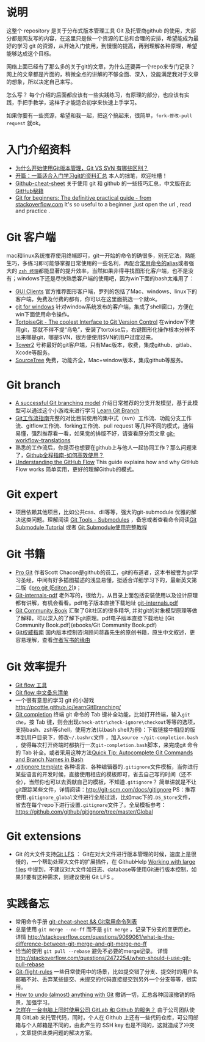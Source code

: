 # 说明
这整个 repository 是关于分布式版本管理工具 Git 及托管商github 的使用，大部分都是网友写的内容，在这里只是做一个资源的汇总和合理的安排，希望能成为最好的学习 git 的资源，从开始入门使用，到慢慢的提高，再到理解各种原理，希望能够达成这个目标。

网络上面已经有了那么多的关于git的文章，为什么还要弄一个repo来专门记录？网上的文章都是片面的，稍微全点的讲解的不够全面、深入，没能满足我对于文章的想象，所以决定自己来写。

怎么写？
每个介绍的后面都应该有一些实践练习，有原理的部分，也应该有实践，手把手教学，这样子才能适合初学来快速上手学习。

如果你要有一些资源，希望和我一起，把这个搞起来，很简单，`fork-修改-pull request` 就ok。

# 入门介绍资料
- [为什么开始使用Git版本管理，Git VS SVN 有哪些区别？](https://github.com/xirong/my-git/blob/master/why-git.md)
- [开篇：一篇适合入门学习git的资料汇总](https://github.com/xirong/my-git/blob/master/ixirong.com.md) 本人的拙笔，欢迎吐槽！
- [Github-cheat-sheet](https://github.com/tiimgreen/github-cheat-sheet) 关于使用 git 和 github 的一些技巧汇总，中文版在此[GitHub秘籍](https://github.com/tiimgreen/github-cheat-sheet/blob/master/README.zh-cn.md)
- [Git for beginners: The definitive practical guide - from stackoverflow.com](http://stackoverflow.com/questions/315911/git-for-beginners-the-definitive-practical-guide?rq=1)  It's so useful to a beginner ,just open the url , read and practice . 

# Git 客户端

mac和linux系统推荐使用终端即可，git一开始的命令的确很多，别无它法，熟能生巧，多练习即可能够掌握日常使用的一些名利，再配合[常用命令的alias](https://git-scm.com/book/tr/v2/Git-Basics-Git-Aliases)或者强大的 [`zsh 终端`](https://github.com/robbyrussell/oh-my-zsh)都能显著的提升效率，当然如果非得寻找图形化客户端，也不是没有；windows下还是尽快熟悉客户端的使用吧，因为win下面的bash太难用了：

- [GUI Clients](https://git-scm.com/downloads/guis) 官方推荐图形客户端，罗列的包括了Mac、windows、linux下的客户端，免费及付费的都有，你可以在这里面挑选一个就ok。
- [git for windows](https://msysgit.github.io/) 针对window系统发布的客户端，集成了shell窗口，方便在win下面使用命令操作。
- [TortoiseGit - The coolest Interface to Git Version Control](https://code.google.com/p/tortoisegit/) 在window下使用git，那就不得不提“乌龟”，安装了tortoise后，右键图形化操作根本分辨不出来哪是git，哪是SVN，很方便使用SVN的用户过度过来。
- [Tower2](http://www.git-tower.com/) 号称最好的git客户端，只有Mac版本，收费，集成github、gitlab、Xcode等服务。
- [SourceTree](https://www.sourcetreeapp.com/) 免费，功能齐全，Mac+window版本，集成github等服务。

# Git branch 
- [A successful Git branching model](http://nvie.com/posts/a-successful-git-branching-model/) 介绍日常推荐的分支开发模型，基于此模型可以通过这个小游戏来进行学习 [Learn Git Branch](http://pcottle.github.io/learnGitBranching/)
- [Git工作流指南](https://github.com/xirong/my-git/blob/master/git-workflow-tutorial.md)完整的对比目前使用的集中式（svn）工作流、功能分支工作流、gitflow工作流、forking工作流、pull request 等几种不同的模式，通俗易懂，强烈推荐看一看，如果觉的排版不好，请查看原分页文章 [git-workflow-translations](https://github.com/oldratlee/translations/tree/master/git-workflows-and-tutorials) 
- 熟悉的工作流后，你是否也想要在github上与他人一起协同工作？那么问题来了，[Github全程指南-如何高效使用？](how-to-use-github.md)
- [Understanding the GitHub Flow](https://guides.github.com/introduction/flow/index.html) This guide explains how and why GitHub Flow works 简单实用，更好的理解Github的模式。

# Git expert 
- 项目依赖其他项目，比如公共css、dll等等，强大的git-submodule 优雅的解决这类问题。理解阅读 [Git Tools - Submodules](https://git-scm.com/book/en/v2/Git-Tools-Submodules) ，备忘或者查看命令阅读[Git Submodule Tutorial](https://git.wiki.kernel.org/index.php/GitSubmoduleTutorial) 或者 [Git Submodule使用完整教程](http://www.kafeitu.me/git/2012/03/27/git-submodule.html)


# Git 书籍
- [Pro Git](http://git-scm.com/book/zh/v1) 作者Scott Chacon是github的员工，git的布道者，这本书被誉为git学习圣经，中间有好多插图描述的浅显易懂，挺适合详细学习下的，最新英文第二版《[pro git (Editon 2)](http://git-scm.com/book/en/v2)》；
- [Git-internals-pdf](https://github.com/pluralsight/git-internals-pdf) 老外写的，很给力，从目录上面包括安装使用以及设计原理都有讲解，有机会看看。pdf电子版本直接下载地址 [git-internals.pdf](ebooks/git-internals.pdf)
- [Git Community Book](http://gitbook.liuhui998.com/) 汇聚了Git社区的很多精华,  并对git的对象模型原理等做了解释，可以深入的了解下git原理。pdf电子版本直接下载地址 [Git Community Book.pdf](ebooks/Git Community Book.pdf)
- [Git权威指南](http://book.douban.com/subject/6526452/) 国内版本控制咨询顾问蒋鑫先生的原创书籍，原生中文叙述，更容易理解，查看[作者写书的缘由](http://www.worldhello.net/gotgit/)

# Git 效率提升
- [Git flow 工具](https://github.com/petervanderdoes/gitflow)
- [Git flow 中文备忘清单](http://danielkummer.github.io/git-flow-cheatsheet/index.zh_CN.html)
- 一个很有意思的学习 git 的小游戏 http://pcottle.github.io/learnGitBranching/ 
- [Git completion](https://github.com/git/git/tree/master/contrib/completion) 终端 git 命令的 Tab 键补全功能，比如打开终端，输入`git che`，按 Tab 键，则会出现`check-attr\check-ignore\checkout`等等的选项，支持bash、zsh等shell，使用方法(以bash shell为例)：下载链接中相应的版本到用户目录下，修改`~/.bashrc`文件 ，加入`source ~/git-completion.bash` ，使得每次打开终端时都执行一次`git-completion.bash`脚本，来完成git 命令的 Tab 补全。或者采用这种方法[Quick Tip: Autocomplete Git Commands and Branch Names in Bash](http://code-worrier.com/blog/autocomplete-git/)
- [.gitignore template](https://github.com/github/gitignore) 各种语言、各种编辑器的`.gitignore`文件模板，当你进行某些语言的开发时候，直接使用相应的模板即可，省去自己写的时间（还不全），当然你也可以去贡献自己的模板，不知道`.gitignore`？ 简单讲就是不让git跟踪某些文件，详情阅读：http://git-scm.com/docs/gitignore PS：推荐使用`.gitignore_global`文件进行全局过滤，比如mac下的`.DS_Store`文件，省去在每个repo下进行设置`.gitignore`文件了。全局模板参考：https://github.com/github/gitignore/tree/master/Global

# Git extensions
- Git 的大文件支持[Git LFS](https://github.com/github/git-lfs) ： Git在对大文件进行版本管理的时候，速度上是很慢的，一个帮助处理大文件的扩展插件，在 GithubHelp [Working with large files](https://help.github.com/articles/working-with-large-files/) 中提到，不建议对大文件如日志、database等使用Git进行版本控制，如果非要有这种需求，则建议使用 Git LFS 。


# 实践备忘
- 常用命令手册 [git-cheat-sheet && Git常用命令列表](command-handbook/) 
- 总是使用 `git merge --no-ff` 而不是 `git merge` ，记录下分支的变更历史。 详情 http://stackoverflow.com/questions/9069061/what-is-the-difference-between-git-merge-and-git-merge-no-ff
- 恰当的使用 `git pull --rebase` 避免不必要的merge记录。 详情 http://stackoverflow.com/questions/2472254/when-should-i-use-git-pull-rebase
- [Git-flight-rules](https://github.com/k88hudson/git-flight-rules) 一些日常使用中的场景，比如提交错了分支、提交时的用户名邮箱不对、丢弃某些提交、未提交的代码直接提交到另外一个分支等等，很实用。
- [How to undo (almost) anything with Git](https://github.com/blog/2019-how-to-undo-almost-anything-with-git) 撤销一切，汇总各种回滚撤销的场景，加强学习。 
- [怎样在一台电脑上同时使用公司 GitLab 和 Github 的服务？](use-gitlab-github-together.md) 由于公司团队使用 GitLab 来托管代码，同时，个人在 Github 上还有一些代码仓库，可公司邮箱与个人邮箱是不同的，由此产生的 SSH key 也是不同的，这就造成了冲突 ，文章提供此类问题的解决方案。


